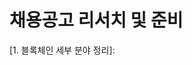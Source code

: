 # 채용공고 리서치 및 준비

[1. 블록체인 세부 분야 정리]: 



[2. 주요 업무 정리]: https://github.com/alstja98/TIL/blob/master/recruit-research/%EC%A3%BC%EC%9A%94%20%EC%97%85%EB%AC%B4%20%EC%A0%95%EB%A6%AC.md
[3. 자격 요건 정리]: https://github.com/alstja98/TIL/blob/master/recruit-research/%EC%9E%90%EA%B2%A9%EC%9A%94%EA%B1%B4%20%EC%A0%95%EB%A6%AC.md
[4. 우대 사항 정리]: https://github.com/alstja98/TIL/blob/master/recruit-research/%EC%9A%B0%EB%8C%80%EC%82%AC%ED%95%AD%20%EC%A0%95%EB%A6%AC.md
[5. 공통 정보 정리]: https://github.com/alstja98/TIL/blob/master/recruit-research/%EA%B3%B5%ED%86%B5%EC%A0%95%EB%B3%B4%20%EC%A0%95%EB%A6%AC.md

